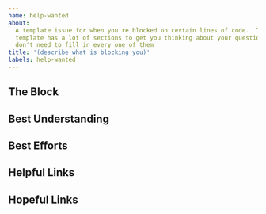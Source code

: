 ```yaml
---
name: help-wanted
about:
  A template issue for when you're blocked on certain lines of code.  This
  template has a lot of sections to get you thinking about your question, you
  don't need to fill in every one of them
title: '(describe what is blocking you)'
labels: help-wanted
---
```


<!--
  Make your issue easy to find:

  - milestone: the current material
  - labels: anything that will make this easier to filter
  - assign: anyone you would like help from
-->

## The Block

<!-- what do you need help with -->

## Best Understanding

<!--
  Explain the situation:

  - What does the code do
  - What do you want it to do
  - How do you think it works?
  - What don't you understand about how it works?
-->

## Best Efforts

<!--
  If this is your code and it has a bug, explain what you've tried so far:

  - Include code
  - Mention everything you tried, even if it seems silly to you
  - What happened with each effort?
  - What brought you closer?
  - What brought you farther?
-->

## Helpful Links

<!--
  Videos, articles, snippets, ... anything that helped you understand or make
  progress on the problem.
-->

## Hopeful Links

<!--
  Links that look like they should be helpful but you just can't put all the
  pieces together.
-->
